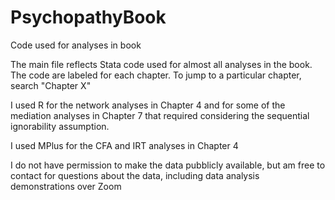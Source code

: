 # PsychopathyBook
Code used for analyses in book

The main file reflects Stata code used for almost all analyses in the book. The code are labeled for each chapter. To jump to a particular chapter, search "Chapter X"

I used R for the network analyses in Chapter 4 and for some of the mediation analyses in Chapter 7 that required considering the sequential ignorability assumption. 

I used MPlus for the CFA and IRT analyses in Chapter 4

I do not have permission to make the data pubblicly available, but am free to contact for questions about the data, including data analysis demonstrations over Zoom
